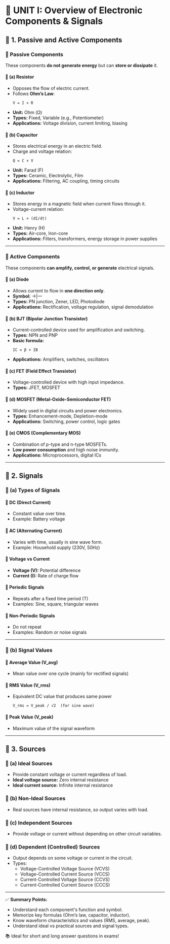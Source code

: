 # 📘 UNIT I: Overview of Electronic Components & Signals

## 🔹 1. Passive and Active Components

### 🔸 Passive Components
These components **do not generate energy** but can **store or dissipate** it.

#### 🔹 (a) Resistor
- Opposes the flow of electric current.
- Follows **Ohm’s Law**:
  ```
  V = I × R
  ```
- **Unit:** Ohm (Ω)
- **Types:** Fixed, Variable (e.g., Potentiometer)
- **Applications:** Voltage division, current limiting, biasing

#### 🔹 (b) Capacitor
- Stores electrical energy in an electric field.
- Charge and voltage relation:
  ```
  Q = C × V
  ```
- **Unit:** Farad (F)
- **Types:** Ceramic, Electrolytic, Film
- **Applications:** Filtering, AC coupling, timing circuits

#### 🔹 (c) Inductor
- Stores energy in a magnetic field when current flows through it.
- Voltage-current relation:
  ```
  V = L × (dI/dt)
  ```
- **Unit:** Henry (H)
- **Types:** Air-core, Iron-core
- **Applications:** Filters, transformers, energy storage in power supplies

---

### 🔸 Active Components
These components **can amplify, control, or generate** electrical signals.

#### 🔹 (a) Diode
- Allows current to flow in **one direction only**.
- **Symbol:** →|—
- **Types:** PN junction, Zener, LED, Photodiode
- **Applications:** Rectification, voltage regulation, signal demodulation

#### 🔹 (b) BJT (Bipolar Junction Transistor)
- Current-controlled device used for amplification and switching.
- **Types:** NPN and PNP
- **Basic formula:**
  ```
  IC = β × IB
  ```
- **Applications:** Amplifiers, switches, oscillators

#### 🔹 (c) FET (Field Effect Transistor)
- Voltage-controlled device with high input impedance.
- **Types:** JFET, MOSFET

#### 🔹 (d) MOSFET (Metal-Oxide-Semiconductor FET)
- Widely used in digital circuits and power electronics.
- **Types:** Enhancement-mode, Depletion-mode
- **Applications:** Switching, power control, logic gates

#### 🔹 (e) CMOS (Complementary MOS)
- Combination of p-type and n-type MOSFETs.
- **Low power consumption** and high noise immunity.
- **Applications:** Microprocessors, digital ICs

---

## 🔹 2. Signals

### 🔸 (a) Types of Signals

#### 🔹 DC (Direct Current)
- Constant value over time.
- Example: Battery voltage

#### 🔹 AC (Alternating Current)
- Varies with time, usually in sine wave form.
- Example: Household supply (230V, 50Hz)

#### 🔹 Voltage vs Current
- **Voltage (V):** Potential difference
- **Current (I):** Rate of charge flow

#### 🔹 Periodic Signals
- Repeats after a fixed time period (T)
- Examples: Sine, square, triangular waves

#### 🔹 Non-Periodic Signals
- Do not repeat
- Examples: Random or noise signals

---

### 🔸 (b) Signal Values

#### 🔹 Average Value (V_avg)
- Mean value over one cycle (mainly for rectified signals)

#### 🔹 RMS Value (V_rms)
- Equivalent DC value that produces same power
  ```
  V_rms = V_peak / √2  (for sine wave)
  ```

#### 🔹 Peak Value (V_peak)
- Maximum value of the signal waveform

---

## 🔹 3. Sources

### 🔸 (a) Ideal Sources
- Provide constant voltage or current regardless of load.
- **Ideal voltage source:** Zero internal resistance
- **Ideal current source:** Infinite internal resistance

### 🔸 (b) Non-Ideal Sources
- Real sources have internal resistance, so output varies with load.

### 🔸 (c) Independent Sources
- Provide voltage or current without depending on other circuit variables.

### 🔸 (d) Dependent (Controlled) Sources
- Output depends on some voltage or current in the circuit.
- Types:
  - Voltage-Controlled Voltage Source (VCVS)
  - Voltage-Controlled Current Source (VCCS)
  - Current-Controlled Voltage Source (CCVS)
  - Current-Controlled Current Source (CCCS)

---

✅ **Summary Points:**
- Understand each component's function and symbol.
- Memorize key formulas (Ohm’s law, capacitor, inductor).
- Know waveform characteristics and values (RMS, average, peak).
- Understand ideal vs practical sources and signal types.

📚 Ideal for short and long answer questions in exams!

